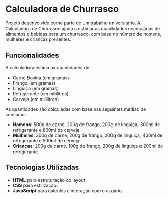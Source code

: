 # Calculadora de Churrasco

Projeto desenvolvido como parte de um trabalho universitário. A Calculadora de Churrasco ajuda a estimar as quantidades necessárias de alimentos e bebidas para um churrasco, com base no número de homens, mulheres e crianças presentes.

## Funcionalidades

A calculadora estima as quantidades de:

- Carne Bovina (em gramas)
- Frango (em gramas)
- Linguiça (em gramas)
- Refrigerante (em mililitros)
- Cerveja (em mililitros)

As quantidades são calculadas com base nas seguintes médias de consumo:
- **Homens**: 500g de carne, 200g de frango, 200g de linguiça, 300ml de refrigerante e 800ml de cerveja.
- **Mulheres**: 300g de carne, 200g de frango, 200g de linguiça, 400ml de refrigerante e 500ml de cerveja.
- **Crianças**: 200g de carne, 100g de frango, 200g de linguiça e 200ml de refrigerante.

## Tecnologias Utilizadas

- **HTML** para estruturação do layout.
- **CSS** para estilização.
- **JavaScript** para cálculos e interação com o usuário.
